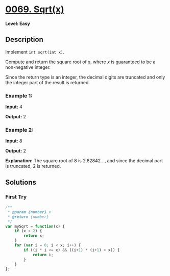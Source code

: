# [0069. Sqrt(x)](https://leetcode.com/problems/sqrtx/)

**Level: Easy**

## Description  

Implement  `int sqrt(int x)`.

Compute and return the square root of  _x_, where _x_ is guaranteed to be a non-negative integer.

Since the return type is an integer, the decimal digits are truncated and only the integer part of the result is returned.

### Example 1:

**Input:** 4 

**Output:** 2 

### Example 2:

**Input:** 8 

**Output:** 2 

**Explanation:** The square root of 8 is 2.82842..., and since 
             the decimal part is truncated, 2 is returned. 

## Solutions

### First Try
``` js
/**
 * @param {number} x
 * @return {number}
 */
var mySqrt = function(x) {
    if (x < 2) {
        return x;
    }
    for (var i = 0; i < x; i++) {
        if ((i * i <= x) && ((i+1) * (i+1) > x)) {
            return i;
        } 
    }
};
```
